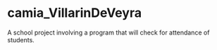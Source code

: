 # camia_VillarinDeVeyra
A school project involving a program that will check for attendance of students.
